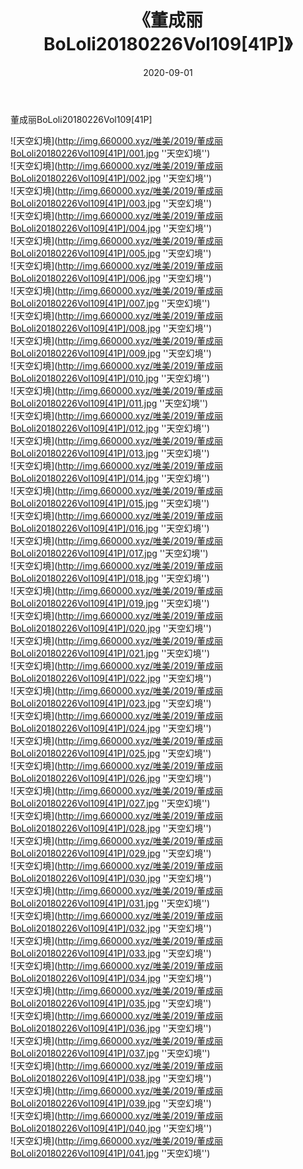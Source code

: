 ﻿---
layout: post
title:  《董成丽BoLoli20180226Vol109[41P]》
date:   2020-09-01
img: http://img.660000.xyz/唯美/2019/董成丽BoLoli20180226Vol109[41P]/000.jpg
categories: [美女, 清纯, 唯美]
---

董成丽BoLoli20180226Vol109[41P]



![天空幻境](http://img.660000.xyz/唯美/2019/董成丽BoLoli20180226Vol109[41P]/001.jpg ''天空幻境'') <br>
![天空幻境](http://img.660000.xyz/唯美/2019/董成丽BoLoli20180226Vol109[41P]/002.jpg ''天空幻境'') <br>
![天空幻境](http://img.660000.xyz/唯美/2019/董成丽BoLoli20180226Vol109[41P]/003.jpg ''天空幻境'') <br>
![天空幻境](http://img.660000.xyz/唯美/2019/董成丽BoLoli20180226Vol109[41P]/004.jpg ''天空幻境'') <br>
![天空幻境](http://img.660000.xyz/唯美/2019/董成丽BoLoli20180226Vol109[41P]/005.jpg ''天空幻境'') <br>
![天空幻境](http://img.660000.xyz/唯美/2019/董成丽BoLoli20180226Vol109[41P]/006.jpg ''天空幻境'') <br>
![天空幻境](http://img.660000.xyz/唯美/2019/董成丽BoLoli20180226Vol109[41P]/007.jpg ''天空幻境'') <br>
![天空幻境](http://img.660000.xyz/唯美/2019/董成丽BoLoli20180226Vol109[41P]/008.jpg ''天空幻境'') <br>
![天空幻境](http://img.660000.xyz/唯美/2019/董成丽BoLoli20180226Vol109[41P]/009.jpg ''天空幻境'') <br>
![天空幻境](http://img.660000.xyz/唯美/2019/董成丽BoLoli20180226Vol109[41P]/010.jpg ''天空幻境'') <br>
![天空幻境](http://img.660000.xyz/唯美/2019/董成丽BoLoli20180226Vol109[41P]/011.jpg ''天空幻境'') <br>
![天空幻境](http://img.660000.xyz/唯美/2019/董成丽BoLoli20180226Vol109[41P]/012.jpg ''天空幻境'') <br>
![天空幻境](http://img.660000.xyz/唯美/2019/董成丽BoLoli20180226Vol109[41P]/013.jpg ''天空幻境'') <br>
![天空幻境](http://img.660000.xyz/唯美/2019/董成丽BoLoli20180226Vol109[41P]/014.jpg ''天空幻境'') <br>
![天空幻境](http://img.660000.xyz/唯美/2019/董成丽BoLoli20180226Vol109[41P]/015.jpg ''天空幻境'') <br>
![天空幻境](http://img.660000.xyz/唯美/2019/董成丽BoLoli20180226Vol109[41P]/016.jpg ''天空幻境'') <br>
![天空幻境](http://img.660000.xyz/唯美/2019/董成丽BoLoli20180226Vol109[41P]/017.jpg ''天空幻境'') <br>
![天空幻境](http://img.660000.xyz/唯美/2019/董成丽BoLoli20180226Vol109[41P]/018.jpg ''天空幻境'') <br>
![天空幻境](http://img.660000.xyz/唯美/2019/董成丽BoLoli20180226Vol109[41P]/019.jpg ''天空幻境'') <br>
![天空幻境](http://img.660000.xyz/唯美/2019/董成丽BoLoli20180226Vol109[41P]/020.jpg ''天空幻境'') <br>
![天空幻境](http://img.660000.xyz/唯美/2019/董成丽BoLoli20180226Vol109[41P]/021.jpg ''天空幻境'') <br>
![天空幻境](http://img.660000.xyz/唯美/2019/董成丽BoLoli20180226Vol109[41P]/022.jpg ''天空幻境'') <br>
![天空幻境](http://img.660000.xyz/唯美/2019/董成丽BoLoli20180226Vol109[41P]/023.jpg ''天空幻境'') <br>
![天空幻境](http://img.660000.xyz/唯美/2019/董成丽BoLoli20180226Vol109[41P]/024.jpg ''天空幻境'') <br>
![天空幻境](http://img.660000.xyz/唯美/2019/董成丽BoLoli20180226Vol109[41P]/025.jpg ''天空幻境'') <br>
![天空幻境](http://img.660000.xyz/唯美/2019/董成丽BoLoli20180226Vol109[41P]/026.jpg ''天空幻境'') <br>
![天空幻境](http://img.660000.xyz/唯美/2019/董成丽BoLoli20180226Vol109[41P]/027.jpg ''天空幻境'') <br>
![天空幻境](http://img.660000.xyz/唯美/2019/董成丽BoLoli20180226Vol109[41P]/028.jpg ''天空幻境'') <br>
![天空幻境](http://img.660000.xyz/唯美/2019/董成丽BoLoli20180226Vol109[41P]/029.jpg ''天空幻境'') <br>
![天空幻境](http://img.660000.xyz/唯美/2019/董成丽BoLoli20180226Vol109[41P]/030.jpg ''天空幻境'') <br>
![天空幻境](http://img.660000.xyz/唯美/2019/董成丽BoLoli20180226Vol109[41P]/031.jpg ''天空幻境'') <br>
![天空幻境](http://img.660000.xyz/唯美/2019/董成丽BoLoli20180226Vol109[41P]/032.jpg ''天空幻境'') <br>
![天空幻境](http://img.660000.xyz/唯美/2019/董成丽BoLoli20180226Vol109[41P]/033.jpg ''天空幻境'') <br>
![天空幻境](http://img.660000.xyz/唯美/2019/董成丽BoLoli20180226Vol109[41P]/034.jpg ''天空幻境'') <br>
![天空幻境](http://img.660000.xyz/唯美/2019/董成丽BoLoli20180226Vol109[41P]/035.jpg ''天空幻境'') <br>
![天空幻境](http://img.660000.xyz/唯美/2019/董成丽BoLoli20180226Vol109[41P]/036.jpg ''天空幻境'') <br>
![天空幻境](http://img.660000.xyz/唯美/2019/董成丽BoLoli20180226Vol109[41P]/037.jpg ''天空幻境'') <br>
![天空幻境](http://img.660000.xyz/唯美/2019/董成丽BoLoli20180226Vol109[41P]/038.jpg ''天空幻境'') <br>
![天空幻境](http://img.660000.xyz/唯美/2019/董成丽BoLoli20180226Vol109[41P]/039.jpg ''天空幻境'') <br>
![天空幻境](http://img.660000.xyz/唯美/2019/董成丽BoLoli20180226Vol109[41P]/040.jpg ''天空幻境'') <br>
![天空幻境](http://img.660000.xyz/唯美/2019/董成丽BoLoli20180226Vol109[41P]/041.jpg ''天空幻境'') <br>